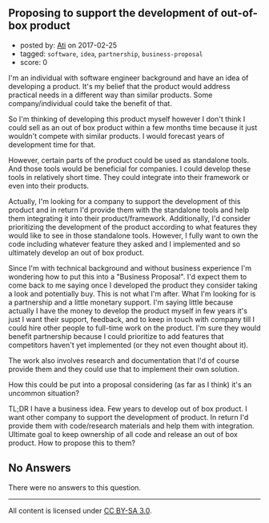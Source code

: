 ## Proposing to support the development of out-of-box product

- posted by: [Ati](https://stackexchange.com/users/10331125/ati) on 2017-02-25
- tagged: `software`, `idea`, `partnership`, `business-proposal`
- score: 0

I'm an individual with software engineer background and have an idea of developing a product. It's my belief that the product would address practical needs in a different way than similar products. Some company/individual could take the benefit of that.

So I'm thinking of developing this product myself however I don't think I could sell as an out of box product within a few months time because it just wouldn't compete with similar products. I would forecast years of development time for that.

However, certain parts of the product could be used as standalone tools. And those tools would be beneficial for companies. I could develop these tools in relatively short time. They could integrate into their framework or even into their products.

Actually, I'm looking for a company to support the development of this product and in return I'd provide them with the standalone tools and help them integrating it into their product/framework. Additionally, I'd consider prioritizing the development of the product according to what features they would like to see in those standalone tools. However, I fully want to own the code including whatever feature they asked and I implemented and so ultimately develop an out of box product.

Since I'm with technical background and without business experience I'm wondering how to put this into a "Business Proposal". I'd expect them to come back to me saying once I developed the product they consider taking a look and potentially buy. This is not what I'm after. What I'm looking for is a partnership and a little monetary support. I'm saying little because actually I have the money to develop the product myself in few years it's just I want their support,  feedback, and to keep in touch with company till I could hire other people to full-time work on the product. I'm sure they would benefit partnership because I could prioritize to add features that competitors haven't yet implemented (or they not even thought about it).

The work also involves research and documentation that I'd of course provide them and they could use that to implement their own solution.

How this could be put into a proposal considering (as far as I think) it's an uncommon situation?

TL;DR I have a business idea. Few years to develop out of box product. I want other company to support the development of product. In return I'd provide them with code/research materials and help them with integration. Ultimate goal to keep ownership of all code and release an out of box product. How to propose this to them?

## No Answers

There were no answers to this question.


---

All content is licensed under [CC BY-SA 3.0](https://creativecommons.org/licenses/by-sa/3.0/).
